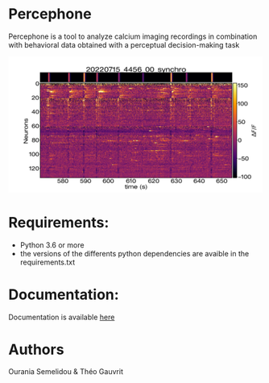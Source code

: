 # Percephone
Percephone is a tool to analyze calcium imaging recordings in combination with behavioral data obtained with a perceptual decision-making task

![image info](./docs/source/images/dff_trace_example.png)

# Requirements:
  - Python 3.6 or more
  - the versions of the differents python dependencies are avaible in the requirements.txt

# Documentation:
Documentation is available [here](https://percephone.readthedocs.io/en/latest/)

# Authors
Ourania Semelidou & Théo Gauvrit
